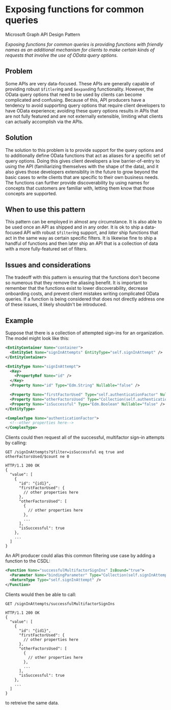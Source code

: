# Exposing functions for common queries

Microsoft Graph API Design Pattern

*Exposing functions for common queries is providing functions with friendly names as an additional mechanism for clients to make certain kinds of requests that involve the use of OData query options.*

## Problem

Some APIs are very data-focused.
These APIs are generally capable of providing robust `$fitler`ing and `$expand`ing functionality.
However, the OData query options that need to be used by clients can become complicated and confusing.
Because of this, API producers have a tendency to avoid supporting query options that require client developers to have OData experience; avoiding these query options results in APIs that are not fully featured and are not externally extensible, limiting what clients can actually accomplish via the APIs.

## Solution

The solution to this problem is to provide support for the query options and to additionally define OData functions that act as aliases for a specific set of query options.
Doing this gives client developers a low barrier-of-entry to using the API (familiarizing themselves with the shape of the data), and it also gives those developers extensiblity in the future to grow beyond the basic cases to write clients that are specific to their own business needs.
The functions can further provide discoverability by using names for concepts that customers are familiar with, letting them know that those concepts are supported.

## When to use this pattern

This pattern can be employed in almost any circumstance.
It is also able to be used once an API as shipped and in any order.
It is ok to ship a data-focused API with robust `$filter`ing support, and *later* ship functions that act in the same way as certain specific filters.
It is likewise fine to ship a handful of functions and then later ship an API that is a collection of data with a more fully-featured set of filters.

## Issues and considerations

The tradeoff with this pattern is ensuring that the functions don't become so numerous that they remove the aliasing benefit.
It is important to remember that the functions exist to lower discoverability, decrease onboarding costs, and prevent client mistakes writing complicated OData queries.
If a function is being considered that does not directly address one of these issues, it likely shouldn't be introduced.

## Example

Suppose that there is a collection of attempted sign-ins for an organization. The model might look like this:

```xml
<EntityContainer Name="container">
  <EntitySet Name="signInAttempts" EntityType="self.signInAttempt" />
</EntityContainer>

<EntityType Name="signInAttempt">
  <Key>
    <PropertyRef Name="id" />
  </Key>
  <Property Name="id" Type="Edm.String" Nullable="false" />

  <Property Name="firstFactorUsed" Type="self.authenticationFactor" Nullable="false" />
  <Property Name="otherFactorsUsed" Type="Collection(self.authenticationFactor)" Nullable="false" />
  <Property Name="isSuccessful" Type="Edm.Boolean" Nullable="false" />
</EntityType>

<ComplexType Name="authenticationFactor">
  <!--other properties here-->
</ComplexType>
```

Clients could then request all of the successful, multifactor sign-in attempts by calling:

```http
GET /signInAttempts?$filter=isSuccessful eq true and otherFactorsUsed/$count ne 0

HTTP/1.1 200 OK
{
  "value": [
    {
      "id": "{id1}",
      "firstFactorUsed": {
        // other properties here
      },
      "otherFactorsUsed": [
        {
          // other properties here
        },
        ...
      ],
      "isSuccessful": true
    },
    ...
  ]
}
```

An API producer could alias this common filtering use case by adding a function to the CSDL:

```xml
<Function Name="successfulMultifactorSignIns" IsBound="true">
  <Parameter Name="bindingParameter" Type="Collection(self.signInAttempt)" Nullable="false" />
  <ReturnType Type="self.signInAttempt" />
</Function>
```

Clients would then be able to call:

```http
GET /signInAttempts/successfulMultifactorSignIns

HTTP/1.1 200 OK
{
  "value": [
    {
      "id": "{id1}",
      "firstFactorUsed": {
        // other properties here
      },
      "otherFactorsUsed": [
        {
          // other properties here
        },
        ...
      ],
      "isSuccessful": true
    },
    ...
  ]
}
```

to retreive the same data.
